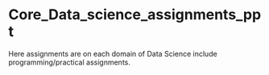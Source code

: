 # Core_Data_science_assignments_ppt
Here assignments are on each domain of Data Science include programming/practical assignments. 
